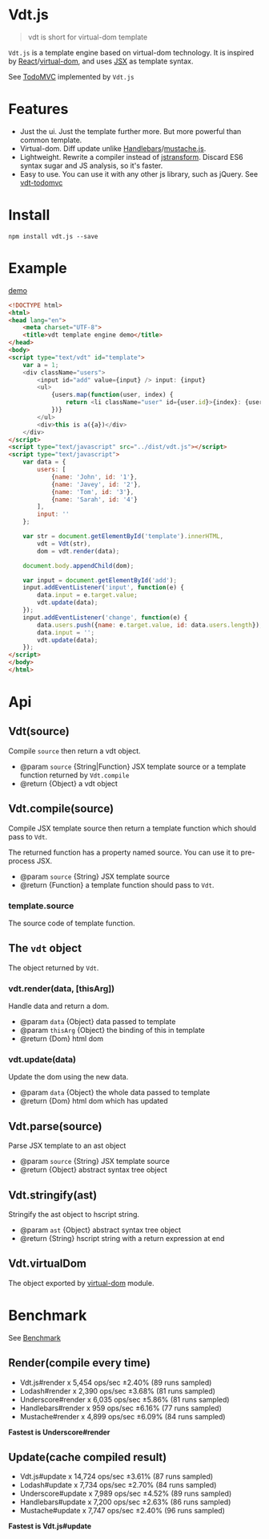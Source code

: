 # Vdt.js

> vdt is short for virtual-dom template

`Vdt.js` is a template engine based on virtual-dom technology.
It is inspired by [React](https://github.com/facebook/react)/[virtual-dom](https://github.com/Matt-Esch/virtual-dom),
and uses [JSX](https://facebook.github.io/react/docs/jsx-in-depth.html) as template syntax.

See [TodoMVC](http://javey.github.io/vdt-todomvc/) implemented by `Vdt.js`

# Features

* Just the ui. Just the template further more. But more powerful than common template.
* Virtual-dom. Diff update unlike [Handlebars](https://github.com/daaain/Handlebars)/[mustache.js](https://github.com/janl/mustache.js).
* Lightweight. Rewrite a compiler instead of [jstransform](https://github.com/facebook/jstransform). Discard ES6 syntax sugar and JS analysis, so it's faster.
* Easy to use. You can use it with any other js library, such as jQuery. See [vdt-todomvc](https://github.com/Javey/vdt-todomvc)

# Install

```shell
npm install vdt.js --save
```

# Example

[demo](http://javey.github.io/vdt/demo.html)

```html
<!DOCTYPE html>
<html>
<head lang="en">
    <meta charset="UTF-8">
    <title>vdt template engine demo</title>
</head>
<body>
<script type="text/vdt" id="template">
    var a = 1;
    <div className="users">
        <input id="add" value={input} /> input: {input}
        <ul>
            {users.map(function(user, index) {
                return <li className="user" id={user.id}>{index}: {user.name}</li>
            })}
        </ul>
        <div>this is a({a})</div>
    </div>
</script>
<script type="text/javascript" src="../dist/vdt.js"></script>
<script type="text/javascript">
    var data = {
        users: [
            {name: 'John', id: '1'},
            {name: 'Javey', id: '2'},
            {name: 'Tom', id: '3'},
            {name: 'Sarah', id: '4'}
        ],
        input: ''
    };

    var str = document.getElementById('template').innerHTML,
        vdt = Vdt(str),
        dom = vdt.render(data);

    document.body.appendChild(dom);

    var input = document.getElementById('add');
    input.addEventListener('input', function(e) {
        data.input = e.target.value;
        vdt.update(data);
    });
    input.addEventListener('change', function(e) {
        data.users.push({name: e.target.value, id: data.users.length});
        data.input = '';
        vdt.update(data);
    });
</script>
</body>
</html>
```

# Api

## Vdt(source)

Compile `source` then return a vdt object.

* @param `source` {String|Function} JSX template source or a template function returned by `Vdt.compile`
* @return {Object} a vdt object

## Vdt.compile(source)

Compile JSX template source then return a template function which should pass to `Vdt`.

The returned function has a property named source. You can use it to pre-process JSX.

* @param `source` {String} JSX template source
* @return {Function} a template function should pass to `Vdt`.

### template.source

The source code of template function.

## The `vdt` object

The object returned by `Vdt`.

### vdt.render(data, [thisArg])

Handle data and return a dom.

* @param `data` {Object} data passed to template
* @param `thisArg` {Object} the binding of this in template
* @return {Dom} html dom

### vdt.update(data)

Update the dom using the new data.

* @param `data` {Object} the whole data passed to template
* @return {Dom} html dom which has updated

## Vdt.parse(source)

Parse JSX template to an ast object

* @param `source` {String} JSX template source
* @return {Object} abstract syntax tree object

## Vdt.stringify(ast)

Stringify the ast object to hscript string.

* @param `ast` {Object} abstract syntax tree object
* @return {String} hscript string with a return expression at end

## Vdt.virtualDom

The object exported by [virtual-dom](https://github.com/Matt-Esch/virtual-dom) module.

# Benchmark

See [Benchmark](http://javey.github.io/vdt/benchmark/benchmark.html)

## Render(compile every time)

* Vdt.js#render x 5,454 ops/sec ±2.40% (89 runs sampled)
* Lodash#render x 2,390 ops/sec ±3.68% (81 runs sampled)
* Underscore#render x 6,035 ops/sec ±5.86% (81 runs sampled)
* Handlebars#render x 959 ops/sec ±6.16% (77 runs sampled)
* Mustache#render x 4,899 ops/sec ±6.09% (84 runs sampled)

__Fastest is Underscore#render__

## Update(cache compiled result)

* Vdt.js#update x 14,724 ops/sec ±3.61% (87 runs sampled)
* Lodash#update x 7,734 ops/sec ±2.70% (84 runs sampled)
* Underscore#update x 7,989 ops/sec ±4.52% (89 runs sampled)
* Handlebars#update x 7,200 ops/sec ±2.63% (86 runs sampled)
* Mustache#update x 7,747 ops/sec ±2.40% (96 runs sampled)

__Fastest is Vdt.js#update__